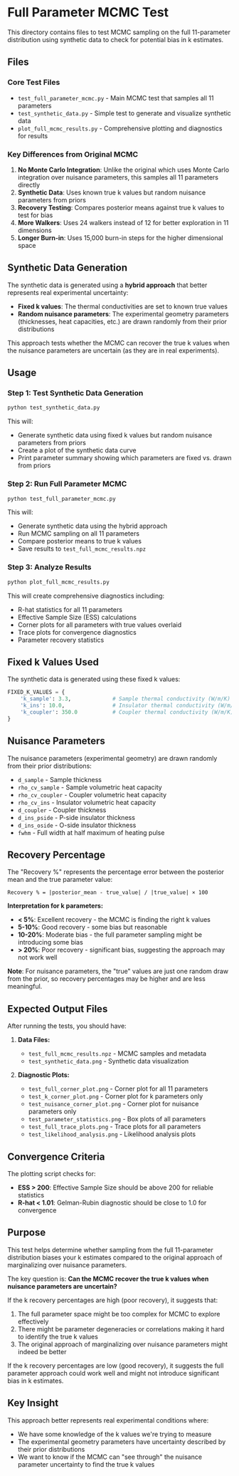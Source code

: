 # Full Parameter MCMC Test

This directory contains files to test MCMC sampling on the full 11-parameter distribution using synthetic data to check for potential bias in k estimates.

## Files

### Core Test Files
- `test_full_parameter_mcmc.py` - Main MCMC test that samples all 11 parameters
- `test_synthetic_data.py` - Simple test to generate and visualize synthetic data
- `plot_full_mcmc_results.py` - Comprehensive plotting and diagnostics for results

### Key Differences from Original MCMC

1. **No Monte Carlo Integration**: Unlike the original which uses Monte Carlo integration over nuisance parameters, this samples all 11 parameters directly
2. **Synthetic Data**: Uses known true k values but random nuisance parameters from priors
3. **Recovery Testing**: Compares posterior means against true k values to test for bias
4. **More Walkers**: Uses 24 walkers instead of 12 for better exploration in 11 dimensions
5. **Longer Burn-in**: Uses 15,000 burn-in steps for the higher dimensional space

## Synthetic Data Generation

The synthetic data is generated using a **hybrid approach** that better represents real experimental uncertainty:

- **Fixed k values**: The thermal conductivities are set to known true values
- **Random nuisance parameters**: The experimental geometry parameters (thicknesses, heat capacities, etc.) are drawn randomly from their prior distributions

This approach tests whether the MCMC can recover the true k values when the nuisance parameters are uncertain (as they are in real experiments).

## Usage

### Step 1: Test Synthetic Data Generation
```bash
python test_synthetic_data.py
```
This will:
- Generate synthetic data using fixed k values but random nuisance parameters from priors
- Create a plot of the synthetic data curve
- Print parameter summary showing which parameters are fixed vs. drawn from priors

### Step 2: Run Full Parameter MCMC
```bash
python test_full_parameter_mcmc.py
```
This will:
- Generate synthetic data using the hybrid approach
- Run MCMC sampling on all 11 parameters
- Compare posterior means to true k values
- Save results to `test_full_mcmc_results.npz`

### Step 3: Analyze Results
```bash
python plot_full_mcmc_results.py
```
This will create comprehensive diagnostics including:
- R-hat statistics for all 11 parameters
- Effective Sample Size (ESS) calculations
- Corner plots for all parameters with true values overlaid
- Trace plots for convergence diagnostics
- Parameter recovery statistics

## Fixed k Values Used

The synthetic data is generated using these fixed k values:

```python
FIXED_K_VALUES = {
    'k_sample': 3.3,             # Sample thermal conductivity (W/m/K)
    'k_ins': 10.0,               # Insulator thermal conductivity (W/m/K)
    'k_coupler': 350.0           # Coupler thermal conductivity (W/m/K)
}
```

## Nuisance Parameters

The nuisance parameters (experimental geometry) are drawn randomly from their prior distributions:

- `d_sample` - Sample thickness
- `rho_cv_sample` - Sample volumetric heat capacity
- `rho_cv_coupler` - Coupler volumetric heat capacity
- `rho_cv_ins` - Insulator volumetric heat capacity
- `d_coupler` - Coupler thickness
- `d_ins_pside` - P-side insulator thickness
- `d_ins_oside` - O-side insulator thickness
- `fwhm` - Full width at half maximum of heating pulse

## Recovery Percentage

The "Recovery %" represents the percentage error between the posterior mean and the true parameter value:

```
Recovery % = |posterior_mean - true_value| / |true_value| × 100
```

**Interpretation for k parameters:**
- **< 5%**: Excellent recovery - the MCMC is finding the right k values
- **5-10%**: Good recovery - some bias but reasonable
- **10-20%**: Moderate bias - the full parameter sampling might be introducing some bias
- **> 20%**: Poor recovery - significant bias, suggesting the approach may not work well

**Note**: For nuisance parameters, the "true" values are just one random draw from the prior, so recovery percentages may be higher and are less meaningful.

## Expected Output Files

After running the tests, you should have:

1. **Data Files:**
   - `test_full_mcmc_results.npz` - MCMC samples and metadata
   - `test_synthetic_data.png` - Synthetic data visualization

2. **Diagnostic Plots:**
   - `test_full_corner_plot.png` - Corner plot for all 11 parameters
   - `test_k_corner_plot.png` - Corner plot for k parameters only
   - `test_nuisance_corner_plot.png` - Corner plot for nuisance parameters only
   - `test_parameter_statistics.png` - Box plots of all parameters
   - `test_full_trace_plots.png` - Trace plots for all parameters
   - `test_likelihood_analysis.png` - Likelihood analysis plots

## Convergence Criteria

The plotting script checks for:
- **ESS > 200**: Effective Sample Size should be above 200 for reliable statistics
- **R-hat < 1.01**: Gelman-Rubin diagnostic should be close to 1.0 for convergence

## Purpose

This test helps determine whether sampling from the full 11-parameter distribution biases your k estimates compared to the original approach of marginalizing over nuisance parameters. 

The key question is: **Can the MCMC recover the true k values when nuisance parameters are uncertain?**

If the k recovery percentages are high (poor recovery), it suggests that:

1. The full parameter space might be too complex for MCMC to explore effectively
2. There might be parameter degeneracies or correlations making it hard to identify the true k values
3. The original approach of marginalizing over nuisance parameters might indeed be better

If the k recovery percentages are low (good recovery), it suggests the full parameter approach could work well and might not introduce significant bias in k estimates.

## Key Insight

This approach better represents real experimental conditions where:
- We have some knowledge of the k values we're trying to measure
- The experimental geometry parameters have uncertainty described by their prior distributions
- We want to know if the MCMC can "see through" the nuisance parameter uncertainty to find the true k values 